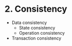 # 2. Consistency

- Data consistency
    - State consistency
    - Operation consistency
- Transaction consistency
